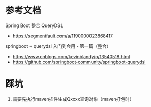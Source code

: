 # 参考文档
Spring Boot 整合 QueryDSL
- https://segmentfault.com/a/1190000023868417

springboot + querydsl 入门到会用 - 第一篇（整合）
- https://www.cnblogs.com/kevinblandy/p/13540518.html
- https://github.com/springboot-community/springboot-querydsl

# 踩坑
1. 需要先执行maven插件生成Qxxxx查询对象（maven打包时）